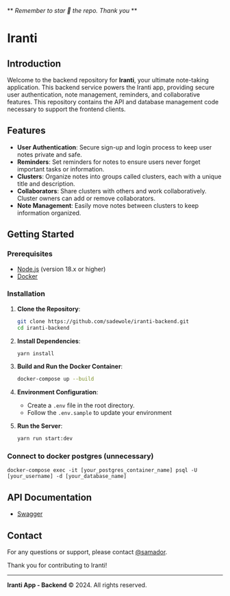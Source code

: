 ** *Remember to star 🌟 the repo. Thank you* **

# Iranti

## Introduction

Welcome to the backend repository for **Iranti**, your ultimate note-taking application. This backend service powers the Iranti app, providing secure user authentication, note management, reminders, and collaborative features. This repository contains the API and database management code necessary to support the frontend clients.

## Features

- **User Authentication**: Secure sign-up and login process to keep user notes private and safe.
- **Reminders**: Set reminders for notes to ensure users never forget important tasks or information.
- **Clusters**: Organize notes into groups called clusters, each with a unique title and description.
- **Collaborators**: Share clusters with others and work collaboratively. Cluster owners can add or remove collaborators.
- **Note Management**: Easily move notes between clusters to keep information organized.

## Getting Started

### Prerequisites

- [Node.js](https://nodejs.org/) (version 18.x or higher)
- [Docker](https://www.docker.com/)

### Installation

1. **Clone the Repository**:

   ```bash
   git clone https://github.com/sadewole/iranti-backend.git
   cd iranti-backend
   ```

2. **Install Dependencies**:

   ```bash
   yarn install
   ```

3. **Build and Run the Docker Container**:

   ```bash
   docker-compose up --build
   ```

4. **Environment Configuration**:

   - Create a `.env` file in the root directory.
   - Follow the `.env.sample` to update your environment

5. **Run the Server**:
   ```bash
   yarn run start:dev
   ```

### Connect to docker postgres (unnecessary)

```
docker-compose exec -it [your_postgres_container_name] psql -U [your_username] -d [your_database_name]
```

## API Documentation

- [Swagger](https://localhost:5500/api/docs)

## Contact

For any questions or support, please contact [@samador](https://twitter.com/samador9).

Thank you for contributing to Iranti!

---

**Iranti App - Backend** © 2024. All rights reserved.
